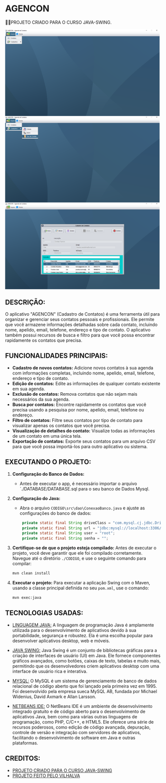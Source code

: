 # AGENCON
👨‍🏫PROJETO CRIADO PARA O CURSO JAVA-SWING.

<img src="./IMAGENS/FOTO_1.png" align="center" width="500"> <br>
<img src="./IMAGENS/FOTO_2.png" align="center" width="500"> <br>
<img src="./IMAGENS/FOTO_3.png" align="center" width="500"> <br>

## DESCRIÇÃO:
O aplicativo "AGENCON" (Cadastro de Contatos) é uma ferramenta útil para organizar e gerenciar seus contatos pessoais e profissionais. Ele permite que você armazene informações detalhadas sobre cada contato, incluindo nome, apelido, email, telefone, endereço e tipo de contato. O aplicativo também possui recursos de busca e filtro para que você possa encontrar rapidamente os contatos que precisa.

## FUNCIONALIDADES PRINCIPAIS:
* **Cadastro de novos contatos:** Adicione novos contatos à sua agenda com informações completas, incluindo nome, apelido, email, telefone, endereço e tipo de contato.
* **Edição de contatos:** Edite as informações de qualquer contato existente em sua agenda.
* **Exclusão de contatos:** Remova contatos que não sejam mais necessários da sua agenda.
* **Busca por contatos:** Encontre rapidamente os contatos que você precisa usando a pesquisa por nome, apelido, email, telefone ou endereço.
* **Filtro de contatos:** Filtre seus contatos por tipo de contato para visualizar apenas os contatos que você precisa.
* **Visualização de detalhes do contato:** Visualize todas as informações de um contato em uma única tela.
* **Exportação de contatos:** Exporte seus contatos para um arquivo CSV para que você possa importá-los para outro aplicativo ou sistema.

## EXECUTANDO O PROJETO:
1. **Configuração do Banco de Dados:**
   - Antes de executar o app, é necessário importar o arquivo `./DATABASE/DATABASE.sql para o seu banco de Dados Mysql.

2. **Configuração do Java:**
   - Abra o arquivo `CODIGO\src\dao\ConexaoBanco.java` e ajuste as configurações do banco de dados:

     ```java
      private static final String driveClass = "com.mysql.cj.jdbc.Driver";
      private static final String url = "jdbc:mysql://localhost:3306/bancoAgendaContatos";
      private static final String user = "root";
      private static final String senha = "";
     ```

3. **Certifique-se de que o projeto esteja compilado:**
   Antes de executar o projeto, você deve garantir que ele foi compilado corretamente. Navegue até o diretório `./CODIGO`, e use o seguinte comando para compilar:

   ```bash
   mvn clean install
   ```

4. **Executar o projeto:**
   Para executar a aplicação Swing com o Maven, usando a classe principal definida no seu `pom.xml`, use o comando:

   ```bash
   mvn exec:java
   ```

## TECNOLOGIAS USADAS:
- [LINGUAGEM JAVA:](https://github.com/VILHALVA/CURSO-DE-JAVA) A linguagem de programação Java é amplamente utilizada para o desenvolvimento de aplicativos devido à sua portabilidade, segurança e robustez. Ela é uma escolha popular para desenvolver aplicativos desktop, web e móveis.

- [JAVA SWING:](https://github.com/VILHALVA/CURSO-DE-JAVA-SWING) Java Swing é um conjunto de bibliotecas gráficas para a criação de interfaces de usuário (UI) em Java. Ele fornece componentes gráficos avançados, como botões, caixas de texto, tabelas e muito mais, permitindo que os desenvolvedores criem aplicativos desktop com uma interface de usuário rica e interativa.

- [MYSQL:](https://github.com/VILHALVA/CURSO-DE-MYSQL) O MySQL é um sistema de gerenciamento de banco de dados relacional de código aberto que foi lançado pela primeira vez em 1995. Foi desenvolvido pela empresa sueca MySQL AB, fundada por Michael Widenius, David Axmark e Allan Larsson.

- [NETBEANS IDE:](https://netbeans.apache.org/download/index.html) O NetBeans IDE é um ambiente de desenvolvimento integrado gratuito e de código aberto para o desenvolvimento de aplicativos Java, bem como para várias outras linguagens de programação, como PHP, C/C++, e HTML5. Ele oferece uma série de recursos poderosos, como edição de código avançada, depuração, controle de versão e integração com servidores de aplicativos, facilitando o desenvolvimento de software em Java e outras plataformas.

## CREDITOS:
- [PROJETO CRIADO PARA O CURSO JAVA-SWING](https://github.com/VILHALVA/CURSO-DE-JAVA-SWING)
- [PROJETO FEITO PELO VILHALVA](https://github.com/VILHALVA)


